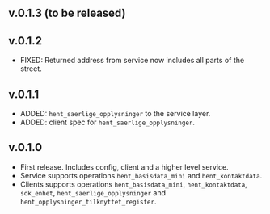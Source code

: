 ## v.0.1.3 (to be released)


## v.0.1.2

* FIXED: Returned address from service now includes all parts of the street.

## v.0.1.1

* ADDED: `hent_saerlige_opplysninger` to the service layer.
* ADDED: client spec for `hent_saerlige_opplysninger`.

## v.0.1.0

* First release. Includes config, client and a higher level service.
* Service supports operations `hent_basisdata_mini` and `hent_kontaktdata`.
* Clients supports operations `hent_basisdata_mini`, `hent_kontaktdata`,
  `sok_enhet`, `hent_saerlige_opplysninger` and
  `hent_opplysninger_tilknyttet_register`.

